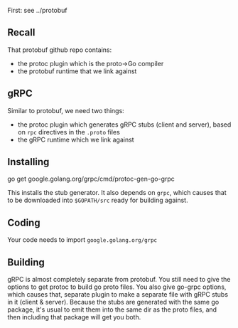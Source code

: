 First: see ../protobuf

## Recall
That protobuf github repo contains:
- the protoc plugin which is the proto->Go compiler
- the protobuf runtime that we link against

## gRPC
Similar to protobuf, we need two things:
- the protoc plugin which generates gRPC stubs (client and server), based on `rpc` directives in the `.proto` files
- the gRPC runtime which we link against

## Installing
go get google.golang.org/grpc/cmd/protoc-gen-go-grpc

This installs the stub generator.
It also depends on `grpc`, which causes that to be downloaded into `$GOPATH/src` ready for building against.

## Coding
Your code needs to import `google.golang.org/grpc`

## Building
gRPC is almost completely separate from protobuf.
You still need to give the options to get protoc to build go proto files.
You also give go-grpc options, which causes that, separate plugin to make a separate file with gRPC stubs in it (client & server).
Because the stubs are generated with the same go package, it's usual to emit them into the same dir as the proto files, and then including that package will get you both.

